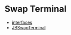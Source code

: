 # Swap Terminal
- [interfaces](/docs/v4/api/swap-terminal/interfaces)
- [JBSwapTerminal](JBSwapTerminal.md)
